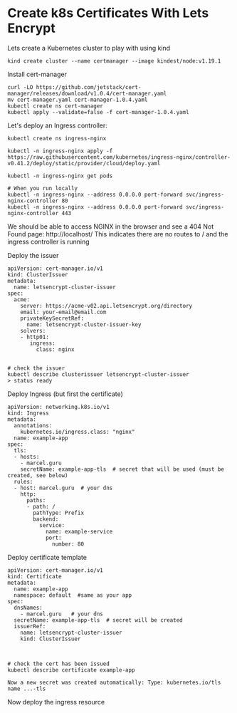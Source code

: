 # Create k8s Certificates With Lets Encrypt

Lets create a Kubernetes cluster to play with using kind
```
kind create cluster --name certmanager --image kindest/node:v1.19.1
```



Install cert-manager
```
curl -LO https://github.com/jetstack/cert-manager/releases/download/v1.0.4/cert-manager.yaml
mv cert-manager.yaml cert-manager-1.0.4.yaml
kubectl create ns cert-manager
kubectl apply --validate=false -f cert-manager-1.0.4.yaml
```

Let's deploy an Ingress controller:
```
kubectl create ns ingress-nginx

kubectl -n ingress-nginx apply -f https://raw.githubusercontent.com/kubernetes/ingress-nginx/controller-v0.41.2/deploy/static/provider/cloud/deploy.yaml

kubectl -n ingress-nginx get pods

# When you run locally
kubectl -n ingress-nginx --address 0.0.0.0 port-forward svc/ingress-nginx-controller 80
kubectl -n ingress-nginx --address 0.0.0.0 port-forward svc/ingress-nginx-controller 443
```
We should be able to access NGINX in the browser and see a 404 Not Found page: http://localhost/ This indicates there are no routes to / and the ingress controller is running


Deploy the issuer
```
apiVersion: cert-manager.io/v1
kind: ClusterIssuer
metadata:
  name: letsencrypt-cluster-issuer
spec:
  acme:
    server: https://acme-v02.api.letsencrypt.org/directory
    email: your-email@email.com
    privateKeySecretRef:
      name: letsencrypt-cluster-issuer-key
    solvers:
    - http01:
       ingress:
         class: nginx
         
         
# check the issuer
kubectl describe clusterissuer letsencrypt-cluster-issuer
> status ready
```



Deploy Ingress (but first the certificate)
```
apiVersion: networking.k8s.io/v1
kind: Ingress
metadata:
  annotations:
    kubernetes.io/ingress.class: "nginx"
  name: example-app
spec:
  tls:
  - hosts:
    - marcel.guru
    secretName: example-app-tls  # secret that will be used (must be created, see below)
  rules:
  - host: marcel.guru  # your dns
    http:
      paths:
      - path: /
        pathType: Prefix
        backend:
          service: 
            name: example-service
            port: 
              number: 80
```



Deploy certificate template
```
apiVersion: cert-manager.io/v1
kind: Certificate
metadata:
  name: example-app
  namespace: default  #same as your app
spec:
  dnsNames:
    - marcel.guru   # your dns
  secretName: example-app-tls  # secret will be created
  issuerRef:
    name: letsencrypt-cluster-issuer
    kind: ClusterIssuer
    
    
    
# check the cert has been issued 
kubectl describe certificate example-app
```

```
Now a new secret was created automatically: Type: kubernetes.io/tls name ...-tls
```


Now deploy the ingress resource









